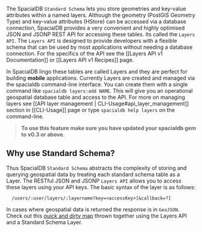 
The SpacialDB `Standard Schema` lets you store geometries and key-value attributes within a named layers. Although the geometry (PostGIS Geometry Type) and key-value attributes (HStore) can be accessed via a database connection, SpacialDB provides a very convenient and highly optimised JSON and JSONP REST API for accessing these tables. Its called the `Layers API`. The `Layers API` is designed to provide developers with a flexible schema that can be used by most applications without needing a database connection. For the specifics of the API see the [[Layers API v1 Documentation]] or [[Layers API v1 Recipes]] page.

In SpacialDB lingo these tables are called Layers and they are perfect for building **mobile** applications. Currently Layers are created and managed via the spacialdb command-line interface. You can create them with a single command like `spacialdb layers:add NAME`. This will give you an operational geospatial database table and access to the API. For more on managing layers see [[API layer management | CLI-Usage#api_layer_management]] section in [[CLI-Usage]] page or type `spacialdb help layers` on the command-line. 

>  **To use this feature make sure you have updated your spacialdb gem to v0.3 or above.**

## Why use Standard Schema?

Thus SpacialDB `Standard Schema` abstracts the complexity of storing and querying geospatial data by treating each standard schema table as a Layer. The RESTful JSON and JSONP `Layers API` allows you to access these layers using your API keys. The basic syntax of the layer is as follows:

      /users/:user/layers/:layername?key=<accessKey>[&callback=?]

In cases where geospatial data is returned the response is in `GeoJSON`. Check out this [quick and dirty map](http://jsfiddle.net/sabman/n85Qr/12/) thrown together using the Layers API and a Standard Schema Layer.

